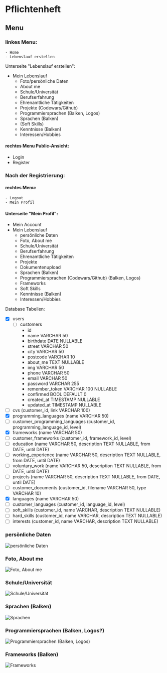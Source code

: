 # Pflichtenheft
## Menu
### linkes Menu:
	- Home
	- Lebenslauf erstellen

Unterseite "Lebenslauf erstellen":
- Mein Lebenslauf
   - Foto/persönliche Daten
   - About me
   - Schule/Universität
   - Berufserfahrung
   - Ehrenamtliche Tätigkeiten
   - Projekte (Codewars/Github)
   - Programmiersprachen (Balken, Logos)
   - Sprachen (Balken)
   - (Soft Skills)
   - Kenntnisse (Balken)
   - Interessen/Hobbies

#### rechtes Menu Public-Ansicht:
- Login
- Register

### Nach der Registrierung:
#### rechtes Menu:
    - Logout
    - Mein Profil

#### Unterseite "Mein Profil":
- Mein Account
- Mein Lebenslauf
   - persönliche Daten
   - Foto, About me
   - Schule/Universität
   - Berufserfahrung
   - Ehrenamtliche Tätigkeiten
   - Projekte
   - Dokumentenupload
   - Sprachen (Balken)
   - Programmiersprachen (Codewars/Github) (Balken, Logos)
   - Frameworks
   - Soft Skills
   - Kenntnisse (Balken)
   - Interessen/Hobbies

Database
Tabellen:
- [x] users
  - [ ] customers
    - id 
    - name VARCHAR 50
    - birthdate DATE NULLABLE
    - street VARCHAR 50
    - city VARCHAR 50
    - postcode VARCHAR 10
    - about_me TEXT NULLABLE
    - img VARCHAR 50
    - phone VARCHAR 50
    - email VARCHAR 50
    - password VARCHAR 255
    - remember_token VARCHAR 100 NULLABLE
    - confirmed BOOL DEFAULT 0
    - created_at TIMESTAMP NULLABLE
    - updated_at TIMESTAMP NULLABLE
- [ ] cvs (customer_id, link VARCHAR 100)
- [x] programming_languages (name VARCHAR 50)
- [ ] customer_programming_languages (customer_id, programming_language_id, level)
- [x] frameworks (name VARCHAR 50)
- [ ] customer_frameworks (customer_id, framework_id, level)
- [ ] education (name VARCHAR 50, description TEXT NULLABLE, from DATE, until DATE)
- [ ] working_experience (name VARCHAR 50, description TEXT NULLABLE, from DATE, until DATE)
- [ ] voluntary_work (name VARCHAR 50, description TEXT NULLABLE, from DATE, until DATE)
- [ ] projects (name VARCHAR 50, description TEXT NULLABLE, from DATE, until DATE)
- [ ] customer_documents (customer_id, filename VARCHAR 50, type VARCHAR 10)
- [x] languages (name VARCHAR 50)
- [ ] customer_languages (customer_id, language_id, level)
- [ ] soft_skills (customer_id, name VARCHAR, description TEXT NULLABLE)
- [ ] hard_skills (customer_id, name VARCHAR, description TEXT NULLABLE)
- [ ] interests (customer_id, name VARCHAR, description TEXT NULLABLE)

### persönliche Daten
![persönliche Daten](./img/personal_data.jpg)

### Foto, About me
![Foto, About me](./img/about_me.jpg)

### Schule/Universität
![Schule/Universität](./img/education.jpg)

### Sprachen (Balken)
![Sprachen](./img/languages.jpg)

### Programmiersprachen (Balken, Logos?)
![Programmiersprachen (Balken, Logos)](./img/programming_languages.jpg)

### Frameworks (Balken)
![Frameworks](./img/frameworks.jpg)


